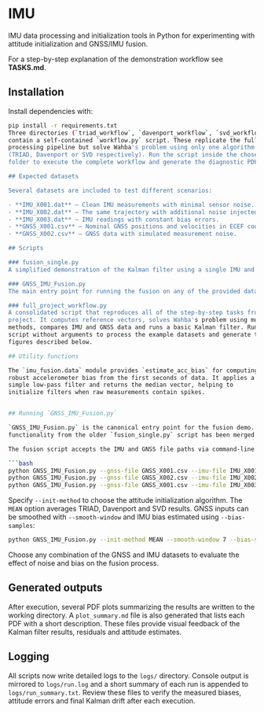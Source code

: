 # IMU

IMU data processing and initialization tools in Python for experimenting with attitude initialization and GNSS/IMU fusion.

For a step-by-step explanation of the demonstration workflow see **TASKS.md**.

## Installation

Install dependencies with:

```bash
pip install -r requirements.txt
Three directories (`triad_workflow`, `davenport_workflow`, `svd_workflow`) each
contain a self-contained `workflow.py` script. These replicate the full
processing pipeline but solve Wahba's problem using only one algorithm
(TRIAD, Davenport or SVD respectively). Run the script inside the chosen
folder to execute the complete workflow and generate the diagnostic PDFs.

## Expected datasets

Several datasets are included to test different scenarios:

- **IMU_X001.dat** – Clean IMU measurements with minimal sensor noise.
- **IMU_X002.dat** – The same trajectory with additional noise injected in the inertial sensors.
- **IMU_X003.dat** – IMU readings with constant bias errors.
- **GNSS_X001.csv** – Nominal GNSS positions and velocities in ECEF coordinates.
- **GNSS_X002.csv** – GNSS data with simulated measurement noise.

## Scripts

### fusion_single.py
A simplified demonstration of the Kalman filter using a single IMU and GNSS pair.

### GNSS_IMU_Fusion.py
The main entry point for running the fusion on any of the provided datasets.

### full_project_workflow.py
A consolidated script that reproduces all of the step-by-step tasks from the
project. It computes reference vectors, solves Wahba's problem using multiple
methods, compares IMU and GNSS data and runs a basic Kalman filter. Run the
script without arguments to process the example datasets and generate the PDF
figures described below.

## Utility functions

The `imu_fusion.data` module provides `estimate_acc_bias` for computing a
robust accelerometer bias from the first seconds of data. It applies a
simple low-pass filter and returns the median vector, helping to
initialize filters when raw measurements contain spikes.


## Running `GNSS_IMU_Fusion.py`

`GNSS_IMU_Fusion.py` is the canonical entry point for the fusion demo. Any
functionality from the older `fusion_single.py` script has been merged here.

The fusion script accepts the IMU and GNSS file paths via command-line options:

```bash
python GNSS_IMU_Fusion.py --gnss-file GNSS_X001.csv --imu-file IMU_X001.dat
python GNSS_IMU_Fusion.py --gnss-file GNSS_X002.csv --imu-file IMU_X002.dat
python GNSS_IMU_Fusion.py --gnss-file GNSS_X001.csv --imu-file IMU_X003.dat
```

Specify `--init-method` to choose the attitude initialization algorithm.
The `MEAN` option averages TRIAD, Davenport and SVD results.
GNSS inputs can be smoothed with `--smooth-window` and IMU bias
estimated using `--bias-samples`:

```bash
python GNSS_IMU_Fusion.py --init-method MEAN --smooth-window 7 --bias-samples 500
```

Choose any combination of the GNSS and IMU datasets to evaluate the effect of noise and bias on the fusion process.

## Generated outputs

After execution, several PDF plots summarizing the results are written to the working directory. A `plot_summary.md` file is also generated that lists each PDF with a short description. These files provide visual feedback of the Kalman filter results, residuals and attitude estimates.

## Logging

All scripts now write detailed logs to the `logs/` directory. Console output
is mirrored to `logs/run.log` and a short summary of each run is appended to
`logs/run_summary.txt`. Review these files to verify the measured biases,
attitude errors and final Kalman drift after each execution.

